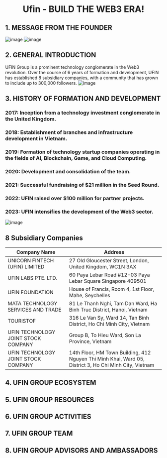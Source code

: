 # <p align="center">**Ufin - BUILD THE WEB3 ERA!**</p>

## **1. MESSAGE FROM THE FOUNDER**
![image](https://github.com/user-attachments/assets/83c52571-0eb1-464c-aa40-385e0ad30955)
![image](https://github.com/user-attachments/assets/5ca1a736-4ef5-4e0b-a8a1-34153cf78358)

## **2. GENERAL INTRODUCTION**
UFIN Group is a prominent technology conglomerate in the Web3 revolution. Over the course of 6 years of formation and development, UFIN has established 8 subsidiary companies, with a community that has grown to include up to 300,000 followers.
![image](https://github.com/user-attachments/assets/eee28c7a-a231-4599-9de7-49879bf63707)

## **3. HISTORY OF FORMATION AND DEVELOPMENT**
### **2017:** Inception from a technology investment conglomerate in the United Kingdom.
### **2018:** Establishment of branches and infrastructure development in Vietnam.
### **2019:** Formation of technology startup companies operating in the fields of Al, Blockchain, Game, and Cloud Computing.
### **2020:** Development and consolidation of the team.
### **2021:** Successful fundraising of $21 million in the Seed Round.
### **2022:** UFIN raised over $100 million for partner projects.
### **2023:** UFIN intensifies the development of the Web3 sector.
![image](https://github.com/user-attachments/assets/0626cc27-1053-486e-9513-8ace7d6f4850)

## 8 Subsidiary Companies

| Company Name                          | Address                                            |
|---------------------------------------|----------------------------------------------------|
| UNICORN FINTECH (UFIN) LIMITED       | 27 Old Gloucester Street, London, United Kingdom, WC1N 3AX |
| UFIN LABS PTE. LTD.                  | 60 Paya Lebar Road #12-03 Paya Lebar Square Singapore 409501 |
| UFIN FOUNDATION                       | House of Francis, Room 4, 1st Floor, Mahe, Seychelles |
| MATA TECHNOLOGY SERVICES AND TRADE   | 81 Le Thanh Nghi, Tam Dan Ward, Ha Binh Truc District, Hanoi, Vietnam |
| TOURISTOF                             | 316 Le Van Sy, Ward 14, Tan Binh District, Ho Chi Minh City, Vietnam |
| UFIN TECHNOLOGY JOINT STOCK COMPANY   | Group B, To Hieu Ward, Son La Province, Vietnam    |
| UFIN TECHNOLOGY JOINT STOCK COMPANY  | 14th Floor, HM Town Building, 412 Nguyen Thi Minh Khai, Ward 05, District 3, Ho Chi Minh City, Vietnam |

## **4. UFIN GROUP ECOSYSTEM**

## **5. UFIN GROUP RESOURCES**

## **6. UFIN GROUP ACTIVITIES**

## **7. UFIN GROUP TEAM**

## **8. UFIN GROUP ADVISORS AND AMBASSADORS**
